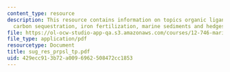 ```yaml
---
content_type: resource
description: This resource contains information on topics organic ligand-metal biogeochemistry,
  carbon sequestration, iron fertilization, marine sediments and hedges hypothesis.
file: https://ol-ocw-studio-app-qa.s3.amazonaws.com/courses/12-746-marine-organic-geochemistry-spring-2005/429ecc913b72a0096962508472cc1853_sug_res_prpsl_tp.pdf
file_type: application/pdf
resourcetype: Document
title: sug_res_prpsl_tp.pdf
uid: 429ecc91-3b72-a009-6962-508472cc1853
---
```

